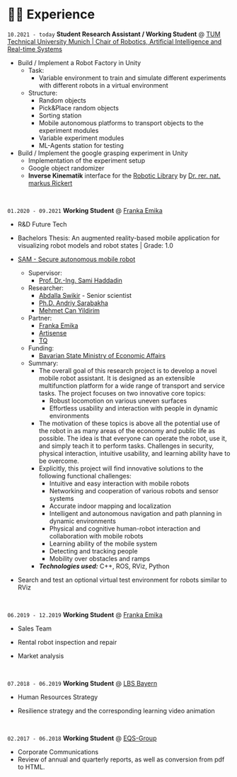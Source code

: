 # 👨‍💻 Experience

`10.2021 - today` **Student Research Assistant / Working Student** @ [TUM Technical University Munich | Chair of Robotics, Artificial Intelligence and Real-time Systems](https://www.ce.cit.tum.de/air/home/)

- Build / Implement a Robot Factory in Unity 
  - Task:
    - Variable environment to train and simulate different experiments with different robots in a virtual environment
  - Structure:
    - Random objects
    - Pick&Place random objects
    - Sorting station
    - Mobile autonomous platforms to transport objects to the experiment modules
    - Variable experiment modules
    - ML-Agents station for testing
- Build / Implement the google grasping experiment in Unity
  - Implementation of the experiment setup
  - Google object randomizer
  - **Inverse Kinematik** interface for the [Robotic Library](https://www.roboticslibrary.org) by [Dr. rer. nat. markus Rickert](https://www.ce.cit.tum.de/air/people/dr-markus-rickert/)

&nbsp;

`01.2020 - 09.2021` **Working Student** @ [Franka Emika](https://www.franka.de)

- R&D Future Tech

- Bachelors Thesis: An augmented reality-based mobile application for visualizing robot models and robot states | Grade: 1.0

- [SAM - Secure autonomous mobile robot](https://www.mirmi.tum.de/en/rsi/research/research-projects/sam/)
  - Supervisor: 
    - [Prof. Dr.-Ing. Sami Haddadin](https://www.mirmi.tum.de/en/rsi/team/haddadin-sami/)
  - Researcher: 
    - [Abdalla Swikir](https://www.msrm.tum.de/rsi/team/wissenschaftliche-mitarbeiter/swikir-abdalla/) - Senior scientist
    - [Ph.D. Andriy Sarabakha](https://www.msrm.tum.de/rsi/team/wissenschaftliche-mitarbeiter/sarabakha-andriy/)
    - [Mehmet Can Yildirim](https://www.msrm.tum.de/rsi/team/wissenschaftliche-mitarbeiter/yildirim-mehmet/)
  - Partner:
    - [Franka Emika](https://www.franka.de)
    - [Artisense](https://www.artisense.ai/)
    - [TQ](https://www.tq-group.com/de/)
  - Funding: 
    - [Bavarian State Ministry of Economic Affairs](https://www.stmwi.bayern.de/)
  - Summary:
    - The overall goal of this research project is to develop a novel mobile robot assistant. It is designed as an extensible multifunction platform for a wide range of transport and service tasks. The project focuses on two innovative core topics:
      - Robust locomotion on various uneven surfaces
      - Effortless usability and interaction with people in dynamic environments
    - The motivation of these topics is above all the potential use of the robot in as many areas of the economy and public life as possible. The idea is that everyone can operate the robot, use it, and simply teach it to perform tasks. Challenges in security, physical interaction, intuitive usability, and learning ability have to be overcome.
    - Explicitly, this project will find innovative solutions to the following functional challenges:
      - Intuitive and easy interaction with mobile robots
      - Networking and cooperation of various robots and sensor systems
      - Accurate indoor mapping and localization
      - Intelligent and autonomous navigation and path planning in dynamic environments
      - Physical and cognitive human-robot interaction and collaboration with mobile robots
      - Learning ability of the mobile system
      - Detecting and tracking people
      - Mobility over obstacles and ramps
    - _**Technologies used:**_ C++, ROS, RViz, Python
- Search and test an optional virtual test environment for robots similar to RViz


&nbsp;

`06.2019 - 12.2019` **Working Student** @ [Franka Emika](https://www.franka.de)

- Sales Team

- Rental robot inspection and repair

- Market analysis

&nbsp;

`07.2018 - 06.2019` **Working Student** @ [LBS Bayern](https://www.lbs.de/?roid=1)

- Human Resources Strategy

- Resilience strategy and the corresponding learning video animation


&nbsp;

`02.2017 - 06.2018` **Working Student** @ [EQS-Group](https://www.eqs.com)

- Corporate Communications
- Review of annual and quarterly reports, as well as conversion from pdf to HTML.